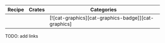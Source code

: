 | Recipe | Crates | Categories |
|--------|--------|------------|
|  |  | [![cat-graphics][cat-graphics-badge]][cat-graphics] |

<div class="hidden">
TODO: add links
</div>

